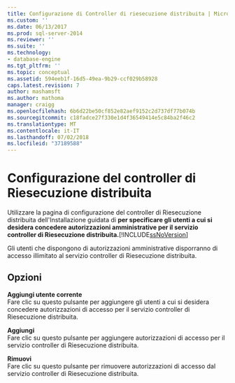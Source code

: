```yaml
---
title: Configurazione di Controller di riesecuzione distribuita | Microsoft Docs
ms.custom: ''
ms.date: 06/13/2017
ms.prod: sql-server-2014
ms.reviewer: ''
ms.suite: ''
ms.technology:
- database-engine
ms.tgt_pltfrm: ''
ms.topic: conceptual
ms.assetid: 594eeb1f-16d5-49ea-9b29-ccf029b58928
caps.latest.revision: 7
author: mashamsft
ms.author: mathoma
manager: craigg
ms.openlocfilehash: 6b6d22be50cf852e82aef9152c2d737df77b074b
ms.sourcegitcommit: c18fadce27f330e1d4f36549414e5c84ba2f46c2
ms.translationtype: MT
ms.contentlocale: it-IT
ms.lasthandoff: 07/02/2018
ms.locfileid: "37189588"
---
```

# <a name="distributed-replay-controller-configuration"></a>Configurazione del controller di Riesecuzione distribuita
  Utilizzare la pagina di configurazione del controller di Riesecuzione distribuita dell'Installazione guidata di **per specificare gli utenti a cui si desidera concedere autorizzazioni amministrative per il servizio controller di Riesecuzione distribuita.**[!INCLUDE[ssNoVersion](../../includes/ssnoversion-md.md)]  
  
 Gli utenti che dispongono di autorizzazioni amministrative disporranno di accesso illimitato al servizio controller di Riesecuzione distribuita.  
  
## <a name="options"></a>Opzioni  
 **Aggiungi utente corrente**  
 Fare clic su questo pulsante per aggiungere gli utenti a cui si desidera concedere autorizzazioni di accesso per il servizio controller di Riesecuzione distribuita.  
  
 **Aggiungi**  
 Fare clic su questo pulsante per aggiungere autorizzazioni di accesso per il servizio controller di Riesecuzione distribuita.  
  
 **Rimuovi**  
 Fare clic su questo pulsante per rimuovere autorizzazioni di accesso dal servizio controller di Riesecuzione distribuita.  
  
  
